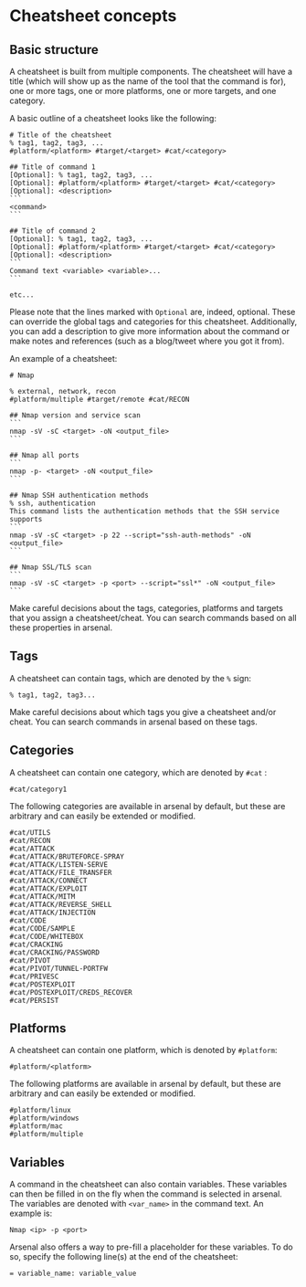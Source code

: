 # Cheatsheet concepts
## Basic structure
A cheatsheet is built from multiple components. The cheatsheet will have a title (which will show up as the name of the tool that the command is for), one or more tags, one or more platforms, one or more targets, and one category.

A basic outline of a cheatsheet looks like the following:
````
# Title of the cheatsheet
% tag1, tag2, tag3, ...
#platform/<platform> #target/<target> #cat/<category>

## Title of command 1
[Optional]: % tag1, tag2, tag3, ...
[Optional]: #platform/<platform> #target/<target> #cat/<category>
[Optional]: <description>
```
<command>
```

## Title of command 2
[Optional]: % tag1, tag2, tag3, ...
[Optional]: #platform/<platform> #target/<target> #cat/<category>
[Optional]: <description>
```
Command text <variable> <variable>...
```

etc...
````

Please note that the lines marked with `Optional` are, indeed, optional. These can override the global tags and categories for this cheatsheet. Additionally, you can add a description to give more information about the command or make notes and references (such as a blog/tweet where you got it from).

An example of a cheatsheet:

````
# Nmap

% external, network, recon
#platform/multiple #target/remote #cat/RECON

## Nmap version and service scan
```
nmap -sV -sC <target> -oN <output_file>
```

## Nmap all ports
```
nmap -p- <target> -oN <output_file>
```

## Nmap SSH authentication methods
% ssh, authentication
This command lists the authentication methods that the SSH service supports
```
nmap -sV -sC <target> -p 22 --script="ssh-auth-methods" -oN <output_file>
```

## Nmap SSL/TLS scan
```
nmap -sV -sC <target> -p <port> --script="ssl*" -oN <output_file>
```
````

Make careful decisions about the tags, categories, platforms and targets that you assign a cheatsheet/cheat. You can search commands based on all these properties in arsenal.

## Tags
A cheatsheet can contain tags, which are denoted by the `%` sign:

```
% tag1, tag2, tag3...
```

Make careful decisions about which tags you give a cheatsheet and/or cheat. You can search commands in arsenal based on these tags.

## Categories
A cheatsheet can contain one category, which are denoted by `#cat` :

```
#cat/category1
```

The following categories are available in arsenal by default, but these are arbitrary and can easily be extended or modified.

```
#cat/UTILS
#cat/RECON
#cat/ATTACK
#cat/ATTACK/BRUTEFORCE-SPRAY
#cat/ATTACK/LISTEN-SERVE
#cat/ATTACK/FILE_TRANSFER
#cat/ATTACK/CONNECT
#cat/ATTACK/EXPLOIT
#cat/ATTACK/MITM
#cat/ATTACK/REVERSE_SHELL
#cat/ATTACK/INJECTION
#cat/CODE
#cat/CODE/SAMPLE
#cat/CODE/WHITEBOX
#cat/CRACKING
#cat/CRACKING/PASSWORD
#cat/PIVOT
#cat/PIVOT/TUNNEL-PORTFW
#cat/PRIVESC
#cat/POSTEXPLOIT
#cat/POSTEXPLOIT/CREDS_RECOVER
#cat/PERSIST
```
## Platforms
A cheatsheet can contain one platform, which is denoted by `#platform`:

```
#platform/<platform>
```

The following platforms are available in arsenal by default, but these are arbitrary and can easily be extended or modified.

```
#platform/linux
#platform/windows
#platform/mac
#platform/multiple
```

## Variables

A command in the cheatsheet can also contain variables. These variables can then be filled in on the fly when the command is selected in arsenal. The variables are denoted with `<var_name>` in the command text. An example is:

```
Nmap <ip> -p <port>
```

Arsenal also offers a way to pre-fill a placeholder for these variables. To do so, specify the following line(s) at the end of the cheatsheet:

```
= variable_name: variable_value
```
